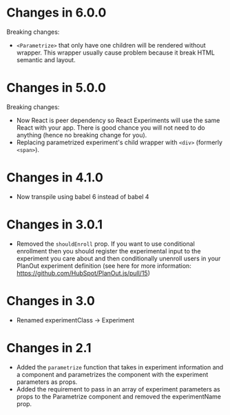 # Changes in 6.0.0
Breaking changes:
- `<Parametrize>` that only have one children will be rendered without wrapper. This wrapper usually cause problem because it break HTML semantic and layout.

# Changes in 5.0.0
Breaking changes:
- Now React is peer dependency so React Experiments will use the same React with your app. There is good chance you will not need to do anything (hence no breaking change for you).
- Replacing parametrized experiment's child wrapper with `<div>` (formerly `<span>`).

# Changes in 4.1.0
- Now transpile using babel 6 instead of babel 4

# Changes in 3.0.1
- Removed the ```shouldEnroll``` prop. If you want to use conditional enrollment then you should register the experimental input to the experiment you care about and then conditionally unenroll users in your PlanOut experiment definition (see here for more information: https://github.com/HubSpot/PlanOut.js/pull/15)

# Changes in 3.0
- Renamed experimentClass -> Experiment

# Changes in 2.1
- Added the ```parametrize``` function that takes in experiment information and a component and parametrizes the component with the experiment parameters as props.
- Added the requirement to pass in an array of experiment parameters as props to the Parametrize component and removed the experimentName prop.
